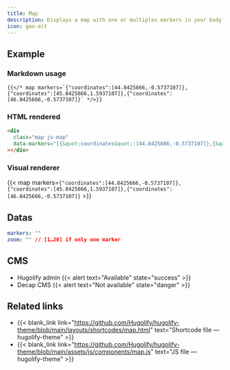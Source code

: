 ```yaml
---
title: Map
description: Displays a map with one or multiples markers in your body markdown.
icon: geo-alt
---
```


## Example

### Markdown usage


```go-html-template
{{</* map markers=`{"coordinates":[44.8425666,-0.5737107]},{"coordinates":[45.8425666,1.5937107]},{"coordinates":[46.8425666,-0.5737107]}` */>}}
```

### HTML rendered

```html
<div
  class="map js-map"
  data-markers="[{&quot;coordinates&quot;:[44.8425666,-0.5737107]},{&quot;coordinates&quot;:[45.8425666,1.5937107]},{&quot;coordinates&quot;:[46.8425666,-0.5737107]}]"
></div>
```

### Visual renderer

{{< map markers=`{"coordinates":[44.8425666,-0.5737107]},{"coordinates":[45.8425666,1.5937107]},{"coordinates":[46.8425666,-0.5737107]}` >}}


## Datas

```yml
markers: ""
zoom: "" // [1…20] if only one marker
```

## CMS

- Hugolify admin {{< alert text="Available" state="success" >}}
- Decap CMS {{< alert text="Not available" state="danger" >}}

## Related links

- {{< blank_link link="https://github.com/Hugolify/hugolify-theme/blob/main/layouts/shortcodes/map.html" text="Shortcode file — hugolify-theme" >}}
- {{< blank_link link="https://github.com/Hugolify/hugolify-theme/blob/main/assets/js/components/map.js" text="JS file — hugolify-theme" >}}
